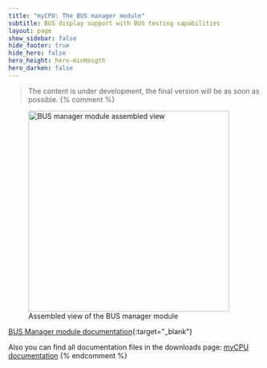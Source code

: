 ```yaml
---
title: "myCPU: The BUS manager module"
subtitle: BUS display support with BUS testing capabilities
layout: page
show_sidebar: false
hide_footer: true
hide_hero: false
hero_height: hero-minHeigth
hero_darken: false
---
```

> The content is under development, the final version will be as soon as possible.
{% comment %}
<figure class="center">
    <img src="{{ site.baseurl }}/img/mycpu/modules/bus_manager/busman_assembled_min.png" alt="BUS manager module assembled view" title="Assembled view of the BUS manager module" width="400px">
    <figcaption>Assembled view of the BUS manager module</figcaption>
</figure>

[BUS Manager module documentation](/downloads/technical/myCPU_BUS_Manager_module_full.pdf){:target="_blank"}

Also you can find all documentation files in the downloads page: [myCPU documentation](/pages/en/mycpu/downloads/technical_docs)
{% endcomment %}


